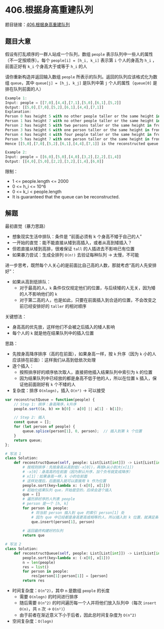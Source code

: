 # 406.根据身高重建队列

题目链接：[406.根据身高重建队列](https://leetcode.cn/problems/queue-reconstruction-by-height/)

## 题目大意

假设有打乱顺序的一群人站成一个队列，数组 `people` 表示队列中一些人的属性（不一定按顺序）。每个 `people[i] = [h_i, k_i]` 表示第 `i` 个人的身高为 `h_i` ，前面正好有 `k_i` 个身高大于或等于 `h_i` 的人

请你重新构造并返回输入数组 `people` 所表示的队列。返回的队列应该格式化为数组 `queue`，其中 `queue[j] = [h_j, k_j]` 是队列中第 `j` 个人的属性（`queue[0]` 是排在队列前面的人）

```js
Example 1:
Input: people = [[7,0],[4,4],[7,1],[5,0],[6,1],[5,2]]
Output: [[5,0],[7,0],[5,2],[6,1],[4,4],[7,1]]
Explanation:
Person 0 has height 5 with no other people taller or the same height in front.
Person 1 has height 7 with no other people taller or the same height in front.
Person 2 has height 5 with two persons taller or the same height in front, which is person 0 and 1.
Person 3 has height 6 with one person taller or the same height in front, which is person 1.
Person 4 has height 4 with four people taller or the same height in front, which are people 0, 1, 2, and 3.
Person 5 has height 7 with one person taller or the same height in front, which is person 1.
Hence [[5,0],[7,0],[5,2],[6,1],[4,4],[7,1]] is the reconstructed queue.

Example 2:
Input: people = [[6,0],[5,0],[4,0],[3,2],[2,2],[1,4]]
Output: [[4,0],[5,0],[2,2],[3,2],[1,4],[6,0]]
```

限制：
- 1 <= people.length <= 2000
- 0 <= h_i <= 10^6
- 0 <= k_i < people.length
- It is guaranteed that the queue can be reconstructed.

## 解题

最初直觉（暴力思路）
- 想象现实生活中排队：条件是 “前面必须有 k 个身高不矮于自己的人”
- 一开始的直觉：能不能直接从矮到高插入，或者从高到矮插入？
- 但若直接从矮到高排，很难保证 `tall` 的人插进去不影响已有位置
- 如果暴力尝试：生成全排列 `O(n!)` 去验证每种队列 → 太慢，不可能

进一步思考，既然每个人关心的是前面比自己高的人数，那就考虑“高的人先安排好”：
- 如果从高到低排队：
  - 对于最高的人，`k` 条件仅仅规定他们的位置，与后续矮的人无关，因为矮的人不影响他们的 `k`
  - 对于第二高的人，也是如此，只要在前面插入到合适的位置，不会改变之前已经安排好的 `taller` 的相对顺序

关键想法：
- 身高高的优先放，这样他们不会被之后插入的矮人影响
- 每个人的 `k` 就是他在结果队列中的插入位置

思路：
- 先按身高降序排序（高的在前面），如果身高一样，按 `k` 升序（因为 `k` 小的人应该排在前面）：这样我们从高到低依次处理
- 逐个插入：
  - 按照排序好的顺序依次取人，直接把他插入结果队列中索引为 `k` 的位置
  - 因为结果队列中已经放的都是身高不低于他的人，所以在位置 `k` 插入，保证他前面刚好有 `k` 个不矮的人
- 复杂度：排序 `O(nlogn)`，插入 `O(n²)` → 可以接受

```js
var reconstructQueue = function(people) {
    // Step 1: 排序：身高降序，k升序
    people.sort((a, b) => b[0] - a[0] || a[1] - b[1]);

    // Step 2: 插入
    const queue = [];
    for (let person of people) {
        queue.splice(person[1], 0, person);  // 插入到第 k 个位置
    }
    return queue;
};
```
```python
# 写法 1
class Solution:
    def reconstructQueue(self, people: List[List[int]]) -> List[List[int]]:
        # 按规则排序：先按身高从高到低(-x[0])，再按k从小到大(x[1])
        # -x[0]：身高高的在前面（因为默认升序，加个负号就变成降序）
        # x[1]：如果身高一样，k 小的在前面
        # 这样处理后，后面插入就可以直接用 k 作为位置
        people.sort(key=lambda x: (-x[0], x[1]))
        # 初始化结果队列 que，开始是空的，后续会逐个插入
        que = []
        # 遍历排好序的人列表 people
        # person 是一个 [h, k]
        for person in people:
            # 将当前 person 插入到 que 的索引 person[1] 处
            # 因为 que 中已经都是身高更高或相等的人，所以插入到 k 位置，就满足条件：前面正好有 k 个身高≥他的人
            que.insert(person[1], person)
        
        # 返回最终构建好的队列
        return que

# 写法 2
class Solution:
    def reconstructQueue(self, people: List[List[int]]) -> List[List[int]]:
        people.sort(key=lambda x: (-x[0], x[1]))
        n = len(people)
        res = list()
        for person in people:
            res[person[1]:person[1]] = [person]
        return res
```

- 时间复杂度：`O(n^2)`，其中 `n` 是数组 `people` 的长度
  - 需要 `O(nlogn)` 的时间进行排序
  - 随后需要 `O(n^2)` 的时间遍历每一个人并将他们放入队列中（每次 `insert O(n)`，共 `n` 次 → `O(n²)`）
  - 由于前者在渐近意义下小于后者，因此总时间复杂度为 `O(n^2)`
- 空间复杂度：`O(logn)`